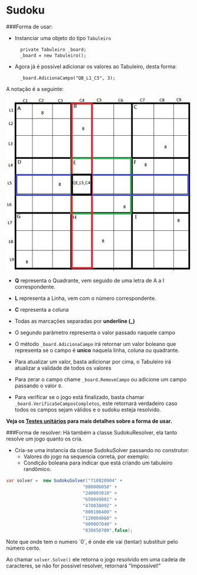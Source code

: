 Sudoku
============

###Forma de usar:

* Instanciar uma objeto do tipo `Tabuleiro`

        private Tabuleiro _board;
        _board = new Tabuleiro();

* Agora já é possivel adicionar os valores ao Tabuleiro, desta forma:

        _board.AdicionaCampo("QB_L1_C5", 3);  

A notação é a seguinte:

![Mapa de campos](https://raw.githubusercontent.com/AnisanWesley/anisan-games/master/res/sudoku.jpg)
* **Q** representa o Quadrante, vem seguido de uma letra de A a I correspondente.
* **L** representa a Linha, vem com o número correspondente.
* **C** representa a coluna
* Todas as marcações separadas por **underline (_)**
* O segundo parâmetro representa o valor passado naquele campo
 
* O método `_board.AdicionaCampo` irá retornar um valor boleano que representa se o campo é **unico** naquela linha, coluna ou quadrante.
* Para atualizar um valor, basta adicionar por cima, o Tabuleiro irá atualizar a validade de todos os valores
* Para zerar o campo chame `_board.RemoveCampo` ou adicione um campo passando o valor `0`.
* Para verificar se o jogo está finalizado, basta chamar `_board.VerificaSeCamposCompletos`, este retornará verdadeiro caso todos os campos sejam válidos e o sudoku esteja resolvido.
 
**Veja os [Testes unitários](https://github.com/AnisanWesley/anisan-games/tree/master/Sudoku/Test) para mais detalhes sobre a forma de usar.**

###Forma de resolver:
Há também a classe SudokuResolver, ela tanto resolve um jogo quanto os cria.

* Cria-se uma instancia da classe SudokuSolver passando no construtor:
  * Valores do jogo na sequencia correta, por exemplo:
  * Condição boleana para indicar que está criando um tabuleiro randômico.
  
````csharp
var solver =  new SudokuSolver("710820904" +
                             "008006050" +
                             "240003010" +
                             "650049081" +
                             "470038092" +
                             "000100400" +
                             "120004060" +
                             "009007040" +
                             "830650709",false);
````
Note que onde tem o numero ´0´, é onde ele vai (tentar) substituir pelo número certo.

Ao chamar `solver.Solve()` ele retorna o jogo resolvido em uma cadeia de caracteres, se não for possivel resolver, retornará  "Impossível!"
